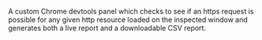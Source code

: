 A custom Chrome devtools panel which checks to see if an https request is possible for any given http resource loaded on the inspected window and generates both a live report and a downloadable CSV report.
